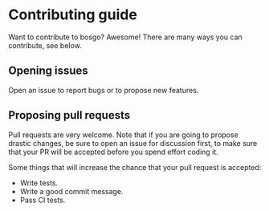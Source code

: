# Contributing guide
Want to contribute to bosgo? Awesome!
There are many ways you can contribute, see below.

## Opening issues
Open an issue to report bugs or to propose new features.

## Proposing pull requests
Pull requests are very welcome. Note that if you are going to propose drastic changes, be sure to open an issue for discussion first, to make sure that your PR will be accepted before you spend effort coding it.

Some things that will increase the chance that your pull request is accepted:

- Write tests.
- Write a good commit message.
- Pass CI tests.
